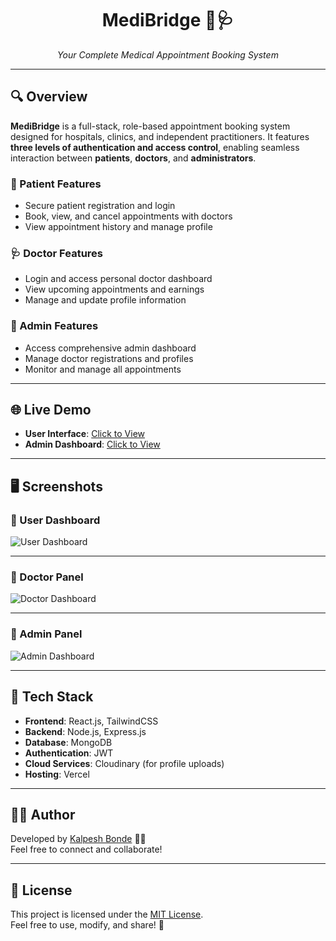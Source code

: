<div align="center">

# **MediBridge** 🏥🩺  
_Your Complete Medical Appointment Booking System_


</div>

---

## 🔍 Overview

**MediBridge** is a full-stack, role-based appointment booking system designed for hospitals, clinics, and independent practitioners. It features **three levels of authentication and access control**, enabling seamless interaction between **patients**, **doctors**, and **administrators**.

### 👤 Patient Features
- Secure patient registration and login  
- Book, view, and cancel appointments with doctors  
- View appointment history and manage profile

### 🩺 Doctor Features
- Login and access personal doctor dashboard  
- View upcoming appointments and earnings  
- Manage and update profile information  

### 🎯 Admin Features
- Access comprehensive admin dashboard  
- Manage doctor registrations and profiles  
- Monitor and manage all appointments

---

## 🌐 Live Demo

- **User Interface**: [Click to View](https://prescripto-frontend-lovat.vercel.app)  
- **Admin Dashboard**: [Click to View](https://prescripto-admin-beta.vercel.app)

---

## 🖥️ Screenshots

### 🔹 User Dashboard
<img src="" alt="User Dashboard" />

---

### 🔹 Doctor Panel
<img src="" alt="Doctor Dashboard" />

---

### 🔹 Admin Panel
<img src="" alt="Admin Dashboard" />

---

## 🚀 Tech Stack

- **Frontend**: React.js, TailwindCSS  
- **Backend**: Node.js, Express.js  
- **Database**: MongoDB  
- **Authentication**: JWT  
- **Cloud Services**: Cloudinary (for profile uploads)  
- **Hosting**: Vercel

---

## 🧑‍💻 Author

Developed by [Kalpesh Bonde](https://github.com/Kalpeshbonde) 👨‍💻  
Feel free to connect and collaborate!

---

## 📜 License

This project is licensed under the [MIT License](https://github.com/Kalpeshbonde/MediBridge/blob/main/LICENSE).  
Feel free to use, modify, and share! 🎉
